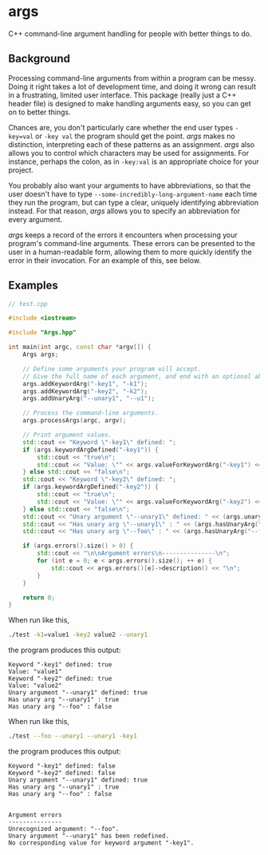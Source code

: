 args
====

C++ command-line argument handling for people with better things to do.

Background
----------
Processing command-line arguments from within a program can be messy. Doing it right takes a lot of development time, and doing it wrong can result in a frustrating, limited user interface. This package (really just a C++ header file) is designed to make handling arguments easy, so you can get on to better things.

Chances are, you don't particularly care whether the end user types `-key=val` or `-key val` the program should get the point. *args* makes no distinction, interpreting each of these patterns as an assignment. *args* also allows you to control which characters may be used for assignments. For instance, perhaps the colon, as in `-key:val` is an appropriate choice for your project.

You probably also want your arguments to have abbreviations, so that the user doesn't have to type `--some-incredibly-long-argument-name` each time they run the program, but can type a clear, uniquely identifying abbreviation instead. For that reason, *args* allows you to specify an abbreviation for every argument.

*args* keeps a record of the errors it encounters when processing your program's command-line arguments. These errors can be presented to the user in a human-readable form, allowing them to more quickly identify the error in their invocation. For an example of this, see below.

Examples
--------
```c++
// test.cpp

#include <iostream>

#include "Args.hpp"

int main(int argc, const char *argv[]) {
	Args args;

	// Define some arguments your program will accept.
	// Give the full name of each argument, and end with an optional abbreviation.
	args.addKeywordArg("-key1", "-k1");
	args.addKeywordArg("-key2", "-k2");
	args.addUnaryArg("--unary1", "--u1");

	// Process the command-line arguments.
	args.processArgs(argc, argv);

	// Print argument values.
	std::cout << "Keyword \"-key1\" defined: ";
	if (args.keywordArgDefined("-key1")) {
		std::cout << "true\n"; 
		std::cout << "Value: \"" << args.valueForKeywordArg("-key1") << "\"\n";
	} else std::cout << "false\n";
	std::cout << "Keyword \"-key2\" defined: ";
	if (args.keywordArgDefined("-key2")) {
		std::cout << "true\n"; 
		std::cout << "Value: \"" << args.valueForKeywordArg("-key2") << "\"\n";
	} else std::cout << "false\n";
	std::cout << "Unary argument \"--unary1\" defined: " << (args.unaryArgDefined("--unary1")?"true":"false") << "\n";
	std::cout << "Has unary arg \"--unary1\" : " << (args.hasUnaryArg("--unary1")?"true":"false") << "\n";
	std::cout << "Has unary arg \"--foo\" : " << (args.hasUnaryArg("--foo")?"true":"false") << "\n";

	if (args.errors().size() > 0) {
		std::cout << "\n\nArgument errors\n---------------\n";
		for (int e = 0; e < args.errors().size(); ++ e) {
			std::cout << args.errors()[e]->description() << "\n";
		}
	}

	return 0;
}
```

When run like this,
```bash
./test -k1=value1 -key2 value2 --unary1
```
the program produces this output:

	Keyword "-key1" defined: true
	Value: "value1"
	Keyword "-key2" defined: true
	Value: "value2"
	Unary argument "--unary1" defined: true
	Has unary arg "--unary1" : true
	Has unary arg "--foo" : false

When run like this,
```bash
./test --foo --unary1 --unary1 -key1
```
the program produces this output:

	Keyword "-key1" defined: false
	Keyword "-key2" defined: false
	Unary argument "--unary1" defined: true
	Has unary arg "--unary1" : true
	Has unary arg "--foo" : false


	Argument errors
	---------------
	Unrecognized argument: "--foo".
	Unary argument "--unary1" has been redefined.
	No corresponding value for keyword argument "-key1".
